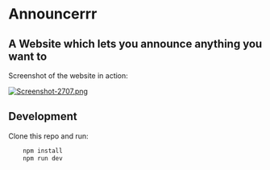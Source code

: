 # Announcerrr

## A Website which lets you announce anything you want to

Screenshot of the website in action:

[![Screenshot-2707.png](https://s7.gifyu.com/images/Screenshot-2707.png)](https://gifyu.com/image/S9HCX)
## Development

Clone this repo and run:

```bash
    npm install
    npm run dev
```
